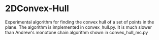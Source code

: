 # 2DConvex-Hull
Experimental algorithm for finding the convex hull of a set of points in the plane. The algorithm is implemented in convex_hull.py. It is much slower than Andrew's monotone chain algorithm shown in convex_hull_mc.py
